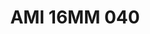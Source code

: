 ---
title: AMI 16MM 040
date: 
draft: false

# descripcion
description : Anillo de plata 925 y microcubics.

materials: Plata 925

color: 

dimensions: 16 mm diámetro

code: 05-28-1207

type: "Anillos"

categories: []

price: $8.710,00

price_eftvo: $7.400,00

# Images
# first image will be shown in the product page
images:
  # - image: "images/path_to_image"
  # La ubicacion de las imagenes es imagenes/Anillos/Anillos.Microcubic/05-28-1207-ami-16mm-040
  - image: "./images/anillos/microcubic/05-28-1207-ami-16mm-040.jpg"
---